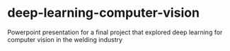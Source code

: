 # deep-learning-computer-vision
Powerpoint presentation for a final project that explored deep learning for computer vision in the welding industry
